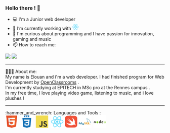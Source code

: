 ### Hello there ! 👋

- 💻 I'm a Junior web developer
- 🔭 I’m currently working with <img src="https://github.com/devicons/devicon/blob/master/icons/react/react-original.svg" title="React" alt="React" width="20" height="20" /> 
- 🤔 I'm curious about programming and I have passion for innovation, gaming and music
- 📫 How to reach me: 
<div><a href="https://www.linkedin.com/in/elouan-da-costa-peixoto-1646bb229/">
<img src="https://img.shields.io/badge/LinkedIn-blue?logo=linkedin&logoColor=white"/></a>
 <a href="mailto:elouandacostapeixoto@gmail.com">
<img src="https://img.shields.io/badge/Email-blue?logo=Email&logoColor=white"/></a>
</div>
<hr/>

 👨🏻‍💻 About me: <br> My name is Elouan and i'm a web developer. I had finished program for Web Development by <a href="https://openclassrooms.com/fr/paths/556-developpeur-web">OpenClassrooms</a> .<br>
 I'm currently studying at EPITECH in MSc pro at the Rennes campus .<br>
In my free time, I love playing video game, listening to music, and i love plushes !

<hr>
 :hammer_and_wrench: Languages and Tools :

<div>
   <img src="https://github.com/devicons/devicon/blob/master/icons/html5/html5-original.svg" title="HTML5" alt="HTML" width="40" height="40"/>&nbsp;
 <img src="https://github.com/devicons/devicon/blob/master/icons/css3/css3-plain-wordmark.svg"  title="CSS3" alt="CSS" width="40" height="40"/>&nbsp;
  <img src="https://github.com/devicons/devicon/blob/master/icons/javascript/javascript-original.svg" title="JavaScript" alt="JavaScript" width="40" height="40"/>&nbsp;
  <img src="https://github.com/devicons/devicon/blob/master/icons/react/react-original.svg" title="React" alt="React" width="40" height="40" /> 
  <img src="https://github.com/devicons/devicon/blob/master/icons/swift/swift-original.svg" title="Swift" alt="Swift" width="40" height="40" /> 
  <img src="https://github.com/devicons/devicon/blob/master/icons/mysql/mysql-original-wordmark.svg" title="MySQL"  alt="MySQL" width="40" height="40"/>&nbsp;
  <img src="https://github.com/devicons/devicon/blob/master/icons/nodejs/nodejs-original-wordmark.svg" title="NodeJS" alt="NodeJS" width="40" height="40"/>&nbsp;
</div>
